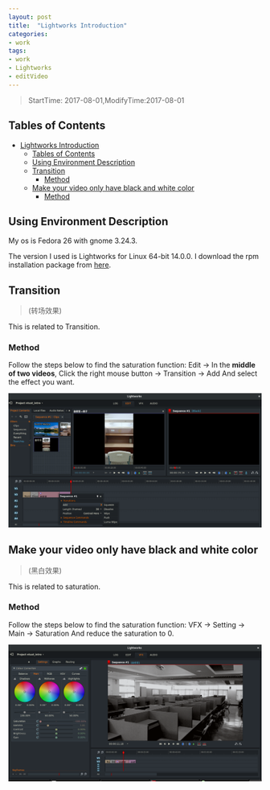 ```yaml
---
layout: post
title:  "Lightworks Introduction"
categories:
- work
tags:
- work
- Lightworks 
- editVideo
---
```


> StartTime: 2017-08-01,ModifyTime:2017-08-01

<!---more--->

## Tables of Contents
<!-- TOC depthFrom:1 depthTo:6 withLinks:1 updateOnSave:1 orderedList:0 -->

- [Lightworks Introduction](#lightworks-introduction)
	- [Tables of Contents](#tables-of-contents)
	- [Using Environment Description](#using-environment-description)
	- [Transition](#transition)
		- [Method](#method)
	- [Make your video only have black and white color](#make-your-video-only-have-black-and-white-color)
		- [Method](#method)

<!-- /TOC -->

## Using Environment Description
My os is Fedora 26 with gnome 3.24.3.  

The version I used is Lightworks for Linux 64-bit 14.0.0.
I download the rpm installation package from [here](https://www.lwks.com/index.php?option=com_lwks&view=download&Itemid=206&tab=1).

## Transition
> (转场效果)

This is related to Transition.

### Method
Follow the steps below to find the saturation function:
Edit -> In the **middle of two videos**, Click the right mouse button -> Transition -> Add
And select the effect you want.

![add-transition](/images/work/lightworks/add-transition.png)

## Make your video only have black and white color
> (黑白效果)

This is related to saturation.

### Method
Follow the steps below to find the saturation function:
VFX -> Setting -> Main -> Saturation
And reduce the saturation to 0.

![modify-video-saturation](/images/work/lightworks/modify-video-saturation.png)
